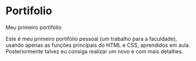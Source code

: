 # Portifolio
Meu primeiro portifólio

Este é meu primeiro portifólio pessoal (um trabalho para a faculdade), usando apenas as funções principais do HTML e CSS, aprendidos em aula.
Posteriormente talvez eu consiga realizar um novo e com mais detalhes.
